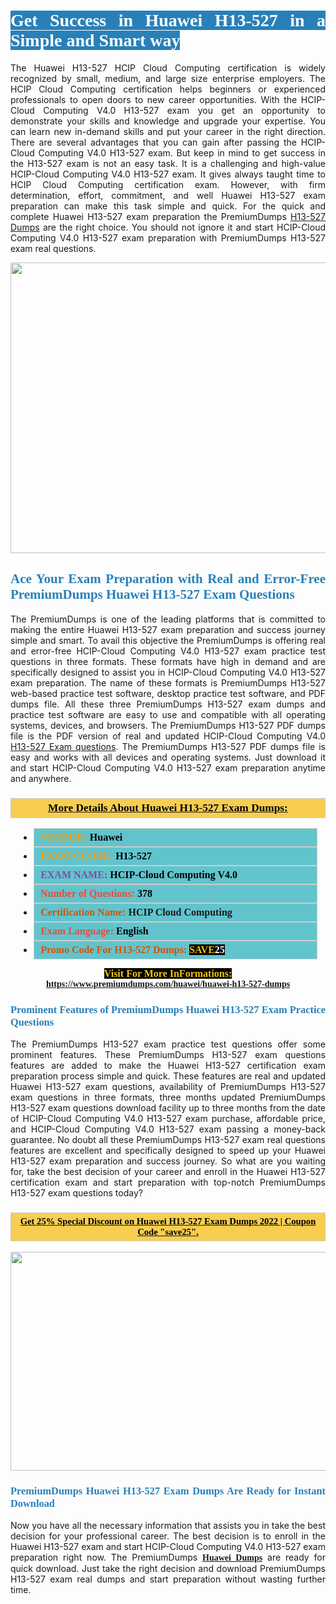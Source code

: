 <h1 style="text-align: justify;"><span style="color:#ffffff;"><span style="font-family:Georgia,serif;"><strong><span style="background-color:#2980b9;">Get Success in Huawei H13-527 in a Simple and Smart way</span></strong></span></span></h1>

<p style="text-align: justify;">The Huawei H13-527 HCIP Cloud Computing certification is widely recognized by small, medium, and large size enterprise employers. The HCIP Cloud Computing certification helps beginners or experienced professionals to open doors to new career opportunities. With the HCIP-Cloud Computing V4.0 H13-527 exam you get an opportunity to demonstrate your skills and knowledge and upgrade your expertise. You can learn new in-demand skills and put your career in the right direction. There are several advantages that you can gain after passing the HCIP-Cloud Computing V4.0 H13-527 exam. But keep in mind to get success in the H13-527 exam is not an easy task. It is a challenging and high-value HCIP-Cloud Computing V4.0 H13-527 exam. It gives always taught time to HCIP Cloud Computing certification exam. However, with firm determination, effort, commitment, and well Huawei H13-527 exam preparation can make this task simple and quick. For the quick and complete Huawei H13-527 exam preparation the PremiumDumps <a href="https://www.premiumdumps.com/huawei/huawei-h13-527-dumps">H13-527 Dumps</a> are the right choice. You should not ignore it and start HCIP-Cloud Computing V4.0 H13-527 exam preparation with PremiumDumps H13-527 exam real questions.</p>

<p style="text-align: center;"><a href="https://www.premiumdumps.com/huawei/huawei-h13-527-dumps"><img alt="" src="https://i.imgur.com/KJGzbJ2.jpeg" style="width: 700px; height: 465px;" /></a></p>

<h2 style="text-align: justify;"><span style="color:#2980b9;"><span style="font-family:Georgia,serif;"><strong>Ace Your Exam Preparation with Real and Error-Free PremiumDumps Huawei H13-527 Exam Questions</strong></span></span></h2>

<p style="text-align: justify;">The PremiumDumps is one of the leading platforms that is committed to making the entire Huawei H13-527 exam preparation and success journey simple and smart. To avail this objective the PremiumDumps is offering real and error-free HCIP-Cloud Computing V4.0 H13-527 exam practice test questions in three formats. These formats have high in demand and are specifically designed to assist you in HCIP-Cloud Computing V4.0 H13-527 exam preparation. The name of these formats is PremiumDumps H13-527 web-based practice test software, desktop practice test software, and PDF dumps file. All these three PremiumDumps H13-527 exam dumps and practice test software are easy to use and compatible with all operating systems, devices, and browsers. The PremiumDumps H13-527 PDF dumps file is the PDF version of real and updated HCIP-Cloud Computing V4.0 <a href="https://www.premiumdumps.com/huawei/huawei-h13-527-dumps">H13-527 Exam questions</a>. The PremiumDumps H13-527 PDF dumps file is easy and works with all devices and operating systems. Just download it and start HCIP-Cloud Computing V4.0 H13-527 exam preparation anytime and anywhere.</p>

<h3 style="background: #f7ce50; border: 1px solid rgb(204, 204, 204); padding: 5px 10px; text-align: center;"><span style="font-family:Georgia,serif;"><u><u><span style="color:#000000;"><span style="font-size:11pt"><span style="line-height:normal"><b><span style="font-size:13.0pt"><span cambria="">More Details About Huawei H13-527 Exam Dumps:</span></span></b></span></span></span></u></u></span></h3>

<ul>
	<li style="margin:0cm 10pt">
	<div style="background:#61c4cd; border: 1px solid rgb(204, 204, 204); padding: 5px 10px; text-align: justify;"><span style="font-family:Georgia,serif;"><span style="font-size:11pt"><span style="line-height:normal"><b><span style="font-size:12.0pt"><span new="" roman="" times=""><span style="color:#f39c12;">VENDOR:</span> <span style="color:#000000;">Huawei</span></span></span></b></span></span></span></div>
	</li>
	<li style="margin:0cm 10pt">
	<div style="background: #61c4cd; border: 1px solid rgb(204, 204, 204); padding: 5px 10px; text-align: justify;"><span style="font-family:Georgia,serif;"><span style="font-size:11pt"><span style="line-height:normal"><b><span style="font-size:12.0pt"><span new="" roman="" times=""><span style="color:#f39c12;">EXAM CCODE:</span> <span style="color:#000000;">H13-527</span></span></span></b></span></span></span></div>
	</li>
	<li style="margin:0cm 10pt">
	<div style="background: #61c4cd; border: 1px solid rgb(204, 204, 204); padding: 5px 10px; text-align: justify;"><span style="font-family:Georgia,serif;"><span style="font-size:11pt"><span style="line-height:normal"><b><span style="font-size:12.0pt"><span new="" roman="" times=""><span style="color:#8e44ad;">EXAM NAME:</span> <span style="color:#000000;">HCIP-Cloud Computing V4.0</span></span></span></b></span></span></span></div>
	</li>
	<li style="margin:0cm 10pt">
	<div style="background: #61c4cd; border: 1px solid rgb(204, 204, 204); padding: 5px 10px;"><span style="font-family:Georgia,serif;"><span style="font-size:11pt"><span style="line-height:normal"><b><span style="font-size:12.0pt"><span new="" roman="" times=""><span style="color:#e74c3c;">Number of Questions:</span><span style="color:#000000;"><span style="color:#f1c40f;"> </span>378</span></span></span></b></span></span></span></div>
	</li>
	<li style="margin:0cm 10pt">
	<div style="background: #61c4cd; border: 1px solid rgb(204, 204, 204); padding: 5px 10px; text-align: justify;"><span style="font-family:Georgia,serif;"><span style="font-size:11pt"><span style="line-height:normal"><b><span style="font-size:12.0pt"><span new="" roman="" times=""><span style="color:#d35400;">Certification Name:</span> HCIP Cloud Computing</span></span></b></span></span></span></div>
	</li>
	<li style="margin:0cm 10pt">
	<div style="background: #61c4cd; border: 1px solid rgb(204, 204, 204); padding: 5px 10px; text-align: justify;"><span style="font-family:Georgia,serif;"><span style="font-size:11pt"><span style="line-height:normal"><b><span style="font-size:12.0pt"><span new="" roman="" times=""><span style="color:#e74c3c;">Exam Language:</span> <span style="color:#000000;">English</span></span></span></b></span></span></span></div>
	</li>
	<li style="margin:0cm 10pt">
	<div style="background: #61c4cd; border: 1px solid rgb(204, 204, 204); padding: 5px 10px;"><span style="font-family:Georgia,serif;"><span style="font-size:11pt"><span style="line-height:normal"><b><span style="font-size:12.0pt"><span new="" roman="" times=""><span style="color:#d35400;">Promo Code For H13-527 Dumps:</span><span style="color:#f1c40f;"> <span style="background-color:#000000;">SAVE</span></span><span style="color:#ffffff;"><span style="background-color:#000000;">25</span></span></span></span></b></span></span></span></div>
	</li>
</ul>

<p style="text-align: center;"><span style="font-family:Georgia,serif;"><strong><span style="font-size:16px;"><span style="color:#f1c40f;"><span style="background-color:#000000;">Visit For More InFormations:</span></span></span> <a href="https://www.premiumdumps.com/huawei/huawei-h13-527-dumps">https://www.premiumdumps.com/huawei/huawei-h13-527-dumps</a></strong></span></p>

<h3 style="text-align: justify;"><span style="color:#2980b9;"><span style="font-family:Georgia,serif;"><strong><strong><strong>Prominent Features of PremiumDumps Huawei H13-527 Exam Practice Questions</strong></strong></strong></span></span></h3>

<p style="text-align: justify;">The PremiumDumps H13-527 exam practice test questions offer some prominent features. These PremiumDumps H13-527 exam questions features are added to make the Huawei H13-527 certification exam preparation process simple and quick. These features are real and updated Huawei H13-527 exam questions, availability of PremiumDumps H13-527 exam questions in three formats, three months updated PremiumDumps H13-527 exam questions download facility up to three months from the date of HCIP-Cloud Computing V4.0 H13-527 exam purchase, affordable price, and HCIP-Cloud Computing V4.0 H13-527 exam passing a money-back guarantee. No doubt all these PremiumDumps H13-527 exam real questions features are excellent and specifically designed to speed up your Huawei H13-527 exam preparation and success journey. So what are you waiting for, take the best decision of your career and enroll in the Huawei H13-527 certification exam and start preparation with top-notch PremiumDumps H13-527 exam questions today?</p>

<h3 style="background: rgb(247, 206, 80); border: 1px solid rgb(204, 204, 204); padding: 5px 10px; text-align: center;"><span style="font-family:Georgia,serif;"><u><span style="color:#000000;"><span style="font-size:11pt;"><span style="line-height:normal;"><b><span cambria="">Get 25% Special Discount on Huawei H13-527 Exam Dumps 2022 | Coupon Code "save25".</span></b></span></span></span></u></span></h3>

<p style="text-align: center;"><strong><strong><a href="https://www.premiumdumps.com/huawei/huawei-h13-527-dumps"><img alt="" src="https://i.imgur.com/F18GQwv.jpeg" style="width: 700px; height: 350px;" /></a></strong></strong></p>

<h3 style="text-align: justify;"><strong><span style="color:#2980b9;"><span style="font-family:Georgia,serif;"><strong><strong><strong>PremiumDumps Huawei H13-527 Exam Dumps Are Ready for Instant Download</strong></strong></strong></span></span></strong></h3>

<p style="text-align: justify;">Now you have all the necessary information that assists you in take the best decision for your professional career. The best decision is to enroll in the Huawei H13-527 exam and start HCIP-Cloud Computing V4.0 H13-527 exam preparation right now. The PremiumDumps <span style="font-family:Georgia,serif;"><strong><a href="https://www.premiumdumps.com/huawei-exam-dumps">Huawei Dumps</a></strong></span> are ready for quick download. Just take the right decision and download PremiumDumps H13-527 exam real dumps and start preparation without wasting further time.</p>
